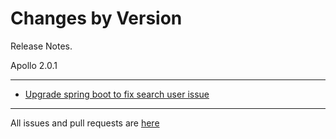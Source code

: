 Changes by Version
==================
Release Notes.

Apollo 2.0.1

------------------
* [Upgrade spring boot to fix search user issue](https://github.com/apolloconfig/apollo/issues/4366)
------------------
All issues and pull requests are [here](https://github.com/apolloconfig/apollo/milestone/12?closed=1)
